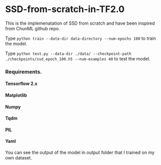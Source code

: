 # SSD-from-scratch-in-TF2.0

This is the implemenatation of SSD from scratch and have been inspired from ChunML github repo.

Type `python train --data-dir data-directory --num-epochs 100` to train the model.

Type `python test.py --data-dir ./data/ --checkpoint-path ./checkpoints/ssd_epoch_100.h5 --num-examples 40` to test the model.

### Requirements.
#### Tensorflow 2.x
#### Matplotlib
#### Numpy
#### Tqdm
#### PIL
#### Yaml

You can see the output of the model in output folder that I trained on my own dataset.

